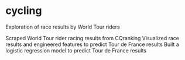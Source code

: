 # cycling
Exploration of race results by World Tour riders

Scraped World Tour rider racing results from CQranking
Visualized race results and engineered features to predict Tour de France results
Built a logistic regression model to predict Tour de France results
